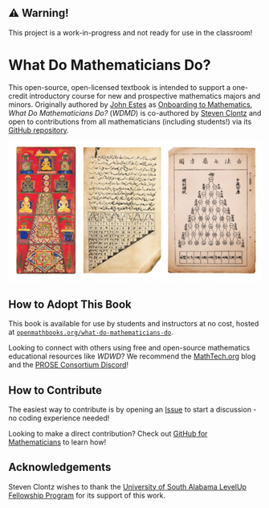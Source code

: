 ## ⚠ Warning!

This project is a work-in-progress and not ready for use in the classroom!

# What Do Mathematicians Do?

This open-source, open-licensed textbook is intended to support
a one-credit introductory course for new and prospective
mathematics majors and minors. Originally authored by
[John Estes](https://johnestesmath.github.io/)
as [Onboarding to Mathematics](https://johnestesmath.github.io/onboard/frontmatter.html),
*What Do Mathematicians Do?* (*WDMD*) is co-authored by [Steven Clontz](https://clontz.org)
and open to contributions from all mathematicians
(including students!) via its
[GitHub repository](https://github.com/OpenMathBooks/what-do-mathematicians-do).

![](assets/pascaltriangle.jpg)

## How to Adopt This Book

This book is available for use by students and instructors
at no cost, hosted at
[`openmathbooks.org/what-do-mathematicians-do`](https://openmathbooks.org/what-do-mathematicians-do).

Looking to connect with others using free and open-source
mathematics educational resources like *WDWD*? We
recommend the [MathTech.org](https://mathtech.org) blog
and the
[PROSE Consortium Discord](https://prose.runestone.academy)!

## How to Contribute

The easiest way to contribute is by opening an
[Issue](https://github.com/OpenMathBooks/what-do-mathematicians-do/issues)
to start a discussion - no coding experience needed!

Looking to make a direct contribution? Check out
[GitHub for Mathematicians](https://g4m.code4math.org/ch-collaboration.html)
to learn how!

## Acknowledgements

Steven Clontz wishes to thank the
[University of South Alabama LevelUp Fellowship Program](https://www.southalabama.edu/departments/academicenhancement/levelup/)
for its support of this work.
